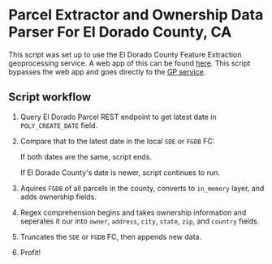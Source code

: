 Parcel Extractor and Ownership Data Parser For El Dorado County, CA
===================================================================

This script was set up to use the El Dorado County Feature Extraction geoprocessing service. A web app of this can be found [here](https://see-eldorado.edcgov.us/ugotnetextracts/). This script bypasses the web app and goes directly to the [GP service](https://see-eldorado.edcgov.us/arcgis/rest/services/uGOTNETandEXTRACTS/geoservices/GPServer/Extract%20Data%20Task). 

## Script workflow

1. Query El Dorado Parcel REST endpoint to get latest date in `POLY_CREATE_DATE` field.
2. Compare that to the latest date in the local `SDE` or `FGDB` FC:

   If both dates are the same, script ends.
   
   If El Dorado County's date is newer, script continues to run.

3. Aquires `FGDB` of all parcels in the county, converts to `in_memory` layer, and adds ownership fields.
4. Regex comprehension begins and takes ownership information and seperates it our into `owner`, `address`, `city`, `state`, `zip`, and `country` fields.
5. Truncates the `SDE` or `FGDB` FC, then appends new data.
5. Profit!
